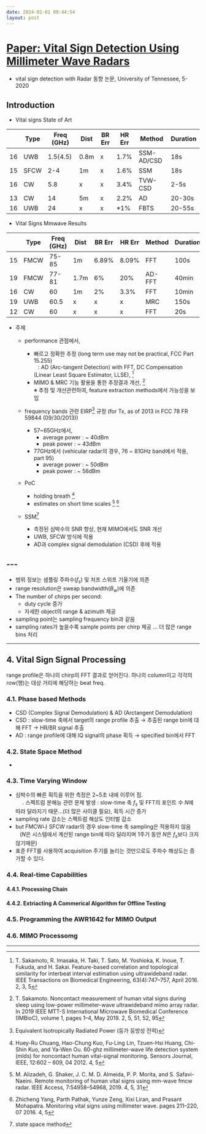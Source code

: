 ```yaml
---
date: 2024-02-01 09:44:54
layout: post
---
```


# [Paper: Vital Sign Detection Using Millimeter Wave Radars](https://trace.tennessee.edu/cgi/viewcontent.cgi?article=7143&context=utk_gradthes)
- vital sign detection with Radar 동향 논문, University of Tennessee, 5-2020

## Introduction  

- Vital signs State of Art

|    | Type | Freq (GHz) |Dist  | BR Err| HR Err| Method  |Duration|
|--- |---   |---         |---   |---    |---    |---      |---     |
| 16 | UWB  | 1.5{4.5)| 0.8m | x     | 1.7%  | SSM-AD/CSD | 18s    |
| 15 | SFCW | 2-4     | 1m   | x     | 1.6%  | SSM        | 18s    |
| 16 | CW   | 5.8     | x    | x     | 3.4%  | TVW-CSD    | 2-5s   |
| 13 | CW   | 14      | 5m   | x     | 2.2%  | AD         | 20-30s |
| 16 | UWB  | 24      | x    | x     | *1%   | FBTS       | 20-55s |  


- Vital Signs Mmwave Results  

|    | Type | Freq (GHz) |Dist  | BR Err| HR Err| Method  |Duration|
|--- |---   |---         |---   |---    |---    |---      |---     |
| 15 | FMCW | 75-85   | 1m   | 6.89% | 8.09% | FFT        | 100s   |
| 19 | FMCW | 77-81   | 1.7m | 6%    | 20%   | AD-FFT     | 40min  |
| 16 | CW   | 60      | 1m   | 2%    | 3.3%  | FFT        | 10min  |
| 19 | UWB  | 60.5    | x    | x     | x     | MRC        | 150s   |
| 12 | CW   | 60      | x    | x     | x     | FFT        | 20s    |  


- 주제
  + performance 관점에서,
    - 빠르고 정확한 추정 (long term use may not be practical, FCC Part 15.255)  
    &ensp; : AD (Arc-tangent Detection) with FFT, DC Compensation (Linear Least Square Estimator, LLSE), [^Ref_5]  
    - MIMO & MRC 기능 활용을 통한 추정결과 개선, [^Ref_3]  
    ※ 추정 및 개선관련하여, feature extraction methods에서 가능성을 보임
   
  + frequency bands 관련 EIRP[^EIRP] 규정 (for Tx, as of 2013 in FCC 78 FR 59844 (09/30/2013))  
    - 57~65GHz에서,  
      * average power  : ~ 40dBm  
      * peak power : ~ 43dBm  
    - 77GHz에서  (vehicular radar의 경우, 76 ~ 81GHz band에서 적용, part 95)
      * average power : ~ 50dBm  
      * peak power : ~ 56dBm
          
  + PoC
    - holding breath [^holding_breath]
    - estimates on short time scales [^short_time_scale_1] [^short_time_scale_2]

  + SSM[^SSM]  
    - 측정된 심박수의 SNR 향상, 현재 MIMO에서도 SNR 개선   
    - UWB, SFCW 방식에 적용  
    - AD과 complex signal demodulation (CSD) 후에 적용  

## ---  
- 범위 정보는 샘플링 주파수($f_s$) 및 처프 스위프 기울기에 의존
- range resolution은 sweap bandwidth($B_w$)에 의존
- The number of chirps per second:
  + duty cycle 증가
  + 자세한 object의 range & azimuth 제공  
- sampling point는 sampling frequency bin과 같음  
- sampling rates가 높을수록 sample points per chirp 제공 ... 더 많은 range bins 처리  

---

## 4. Vital Sign Signal Processing  

range profile은 하나의 chirp의 FFT 결과로 얻어진다. 하나의 column이고 각각의 row(행)는 대상 거리에 해당하는 beat freq.

### 4.1. Phase based Methods
- CSD (Complex Signal Demodulation) & AD (Arctangent Demodulation)
- CSD : slow-time 축에서 target의 range profile 추출 → 추출된 range bin에 대해 FFT → HR/BR signal 추출  
- AD : range profile에 대해 IQ signal의 phase 획득 → specified bin에서 FFT

### 4.2. State Space Method  
- 

### 4.3. Time Varying Window
- 심박수의 빠른 획득을 위한 측정은 2~5초 내에 이루어 짐.  
&emsp; . 스펙트럼 분해능 관련 문제 발생 : slow-time 축 $f_s$ 및 FFT의 포인트 수 $N$에 따라 달라지기 때문...(더 많은 사이클 필요), 획득 시간 증가  
- sampling rate 감소는 스펙트럼 해상도 인터벌 감소  
- but FMCW나 SFCW radar의 경우 slow-time 축 sampling은 적용하지 않음  
  &ensp; ($N$은 시스템에서 계산된 range bin에 따라 달라지며 1주기 동안 $N$은 $f_s$보다 크지 않기때문)  
- 표준 FFT를 사용하여 acquisition 주기를 늘리는 것만으로도 주파수 해상도는 증가할 수 있다.

### 4.4. Real-time Capabilities

#### 4.4.1. Processing Chain


#### 4.4.2. Extriacting A Commerical Algorithm for Offline Testing

### 4.5. Programming the AWR1642 for MIMO Output


### 4.6. MIMO Processomg


---

[^SSM]: state space method   
[^EIRP]: Equivalent Isotropically Radiated Power (등가 등방성 전력)   
[^Ref_3]: T. Sakamoto. Noncontact measurement of human vital signs during sleep using low-power millimeter-wave ultrawideband mimo array radar. In 2019 IEEE MTT-S International Microwave Biomedical Conference (IMBioC), volume 1, pages 1–4, May 2019. 2, 5, 51, 52, 95   
[^Ref_5]: T. Sakamoto, R. Imasaka, H. Taki, T. Sato, M. Yoshioka, K. Inoue, T. Fukuda, and H. Sakai. Feature-based correlation and topological similarity for interbeat interval 
estimation using ultrawideband radar. IEEE Transactions on Biomedical Engineering, 63(4):747–757, April 2016. 2, 3, 5  
[^holding_breath]: Huey-Ru Chuang, Hao-Chung Kuo, Fu-Ling Lin, Tzuen-Hsi Huang, Chi-Shin Kuo, and Ya-Wen Ou. 60-ghz millimeter-wave life detection system (mlds) for noncontact human vital-signal monitoring. Sensors Journal, IEEE, 12:602 – 609, 04 2012. 4, 5  
[^short_time_scale_1]: M. Alizadeh, G. Shaker, J. C. M. D. Almeida, P. P. Morita, and S. Safavi-Naeini. Remote monitoring of human vital signs using mm-wave fmcw radar. IEEE Access, 7:54958–54968, 2019. 4, 5, 31  
[^short_time_scale_2]: Zhicheng Yang, Parth Pathak, Yunze Zeng, Xixi Liran, and Prasant Mohapatra. Monitoring vital signs using millimeter wave. pages 211–220, 07 2016. 4, 5  
